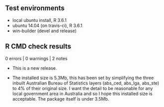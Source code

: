 ## Test environments
* local ubuntu install, R 3.6.1
* ubuntu 14.04 (on travis-ci), R 3.6.1
* win-builder (devel and release)

## R CMD check results

0 errors | 0 warnings | 2 notes

* This is a new release.

* The installed size is 5.3Mb, this has been set by simplifying the three inbuilt
 Australian Bureau of Statistics layers (abs_ced, abs_lga, abs_ste) to 4% of
 their original size. I want the detail to be reasonable for any local government
 area in Australia and so I hope this installed size is acceptable. The package 
 itself is under 3.5Mb.  
 
